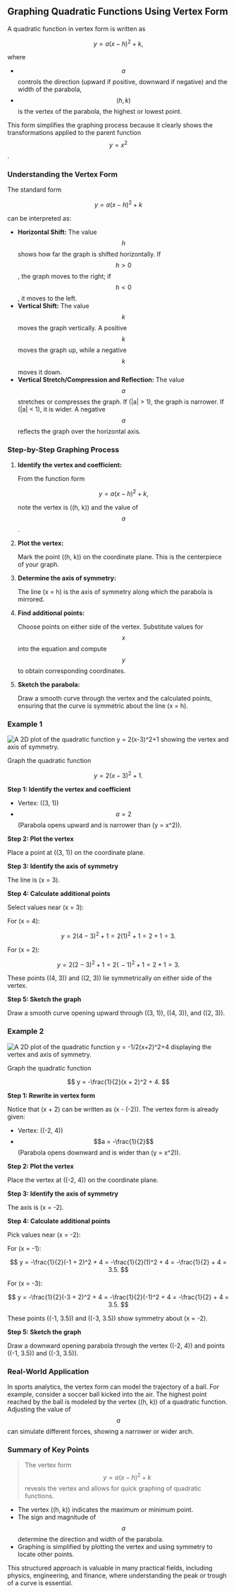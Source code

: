 ## Graphing Quadratic Functions Using Vertex Form

A quadratic function in vertex form is written as

$$
y = a(x - h)^2 + k,
$$

where

- $$a$$ controls the direction (upward if positive, downward if negative) and the width of the parabola,
- $$(h, k)$$ is the vertex of the parabola, the highest or lowest point.

This form simplifies the graphing process because it clearly shows the transformations applied to the parent function $$y = x^2$$.

### Understanding the Vertex Form

The standard form

$$
y = a(x - h)^2 + k
$$

can be interpreted as:

- **Horizontal Shift:** The value $$h$$ shows how far the graph is shifted horizontally. If $$h > 0$$, the graph moves to the right; if $$h < 0$$, it moves to the left.
- **Vertical Shift:** The value $$k$$ moves the graph vertically. A positive $$k$$ moves the graph up, while a negative $$k$$ moves it down.
- **Vertical Stretch/Compression and Reflection:** The value $$a$$ stretches or compresses the graph. If \(|a| > 1\), the graph is narrower. If \(|a| < 1\), it is wider. A negative $$a$$ reflects the graph over the horizontal axis.

### Step-by-Step Graphing Process

1. **Identify the vertex and coefficient:**
   
   From the function form
   
   $$
y = a(x - h)^2 + k,
   $$
   
   note the vertex is \((h, k)\) and the value of $$a$$.

2. **Plot the vertex:**
   
   Mark the point \((h, k)\) on the coordinate plane. This is the centerpiece of your graph.

3. **Determine the axis of symmetry:**
   
   The line \(x = h\) is the axis of symmetry along which the parabola is mirrored.

4. **Find additional points:**
   
   Choose points on either side of the vertex. Substitute values for $$x$$ into the equation and compute $$y$$ to obtain corresponding coordinates.

5. **Sketch the parabola:**
   
   Draw a smooth curve through the vertex and the calculated points, ensuring that the curve is symmetric about the line \(x = h\).

### Example 1


![A 2D plot of the quadratic function y = 2(x-3)^2+1 showing the vertex and axis of symmetry.](images/plot_1_05-04-lesson-graphing-quadratic-functions-using-vertex-form.md.png)



Graph the quadratic function

$$
y = 2(x - 3)^2 + 1.
$$

**Step 1: Identify the vertex and coefficient**

- Vertex: \((3, 1)\)
- $$a = 2$$ (Parabola opens upward and is narrower than \(y = x^2\)).

**Step 2: Plot the vertex**

Place a point at \((3, 1)\) on the coordinate plane.

**Step 3: Identify the axis of symmetry**

The line is \(x = 3\).

**Step 4: Calculate additional points**

Select values near \(x = 3\):

For \(x = 4\):

$$
y = 2(4 - 3)^2 + 1 = 2(1)^2 + 1 = 2 + 1 = 3.
$$

For \(x = 2\):

$$
y = 2(2 - 3)^2 + 1 = 2(\,-1)^2 + 1 = 2 + 1 = 3.
$$

These points \((4, 3)\) and \((2, 3)\) lie symmetrically on either side of the vertex.

**Step 5: Sketch the graph**

Draw a smooth curve opening upward through \((3, 1)\), \((4, 3)\), and \((2, 3)\).

### Example 2


![A 2D plot of the quadratic function y = -1/2(x+2)^2+4 displaying the vertex and axis of symmetry.](images/plot_2_05-04-lesson-graphing-quadratic-functions-using-vertex-form.md.png)



Graph the quadratic function

$$
y = -\frac{1}{2}(x + 2)^2 + 4.
$$

**Step 1: Rewrite in vertex form**

Notice that \(x + 2\) can be written as \(x - (-2)\). The vertex form is already given:

- Vertex: \((-2, 4)\)
- $$a = -\frac{1}{2}$$ (Parabola opens downward and is wider than \(y = x^2\)).

**Step 2: Plot the vertex**

Place the vertex at \((-2, 4)\) on the coordinate plane.

**Step 3: Identify the axis of symmetry**

The axis is \(x = -2\).

**Step 4: Calculate additional points**

Pick values near \(x = -2\):

For \(x = -1\):

$$
y = -\frac{1}{2}(-1 + 2)^2 + 4 = -\frac{1}{2}(1)^2 + 4 = -\frac{1}{2} + 4 = 3.5.
$$

For \(x = -3\):

$$
y = -\frac{1}{2}(-3 + 2)^2 + 4 = -\frac{1}{2}(-1)^2 + 4 = -\frac{1}{2} + 4 = 3.5.
$$

These points \((-1, 3.5)\) and \((-3, 3.5)\) show symmetry about \(x = -2\).

**Step 5: Sketch the graph**

Draw a downward opening parabola through the vertex \((-2, 4)\) and points \((-1, 3.5)\) and \((-3, 3.5)\).

### Real-World Application

In sports analytics, the vertex form can model the trajectory of a ball. For example, consider a soccer ball kicked into the air. The highest point reached by the ball is modeled by the vertex \((h, k)\) of a quadratic function. Adjusting the value of $$a$$ can simulate different forces, showing a narrower or wider arch.

### Summary of Key Points

> The vertex form $$y = a(x - h)^2 + k$$ reveals the vertex and allows for quick graphing of quadratic functions.

- The vertex \((h, k)\) indicates the maximum or minimum point.
- The sign and magnitude of $$a$$ determine the direction and width of the parabola.
- Graphing is simplified by plotting the vertex and using symmetry to locate other points.

This structured approach is valuable in many practical fields, including physics, engineering, and finance, where understanding the peak or trough of a curve is essential.
